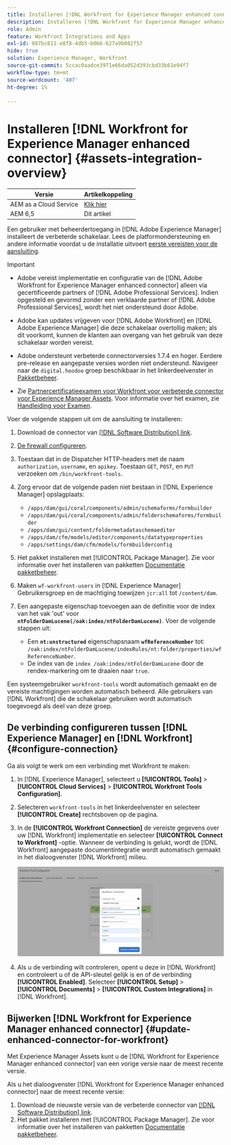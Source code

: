 ```yaml
---
title: Installeren [!DNL Workfront for Experience Manager enhanced connector]
description: Installeren [!DNL Workfront for Experience Manager enhanced connector]
role: Admin
feature: Workfront Integrations and Apps
exl-id: 087bc811-e8f8-4db5-b066-627a9b082f57
hide: true
solution: Experience Manager, Workfront
source-git-commit: 5ccac0aadce3971e66da052d393cbd33b61e94f7
workflow-type: tm+mt
source-wordcount: '407'
ht-degree: 1%

---
```


# Installeren [!DNL Workfront for Experience Manager enhanced connector] {#assets-integration-overview}

| Versie | Artikelkoppeling |
| -------- | ---------------------------- |
| AEM as a Cloud Service | [Klik hier](https://experienceleague.adobe.com/docs/experience-manager-cloud-service/content/assets/integrations/workfront-connector-install.html?lang=en) |
| AEM 6,5 | Dit artikel |

Een gebruiker met beheerdertoegang in [!DNL Adobe Experience Manager] installeert de verbeterde schakelaar. Lees de platformondersteuning en andere informatie voordat u de installatie uitvoert [eerste vereisten voor de aansluiting](https://one.workfront.com/s/csh?context=2467&amp;pubname=the-new-workfront-experience).

>[!IMPORTANT]
>
>* Adobe vereist implementatie en configuratie van de [!DNL Adobe Workfront for Experience Manager enhanced connector] alleen via gecertificeerde partners of [!DNL Adobe Professional Services]. Indien opgesteld en gevormd zonder een verklaarde partner of [!DNL Adobe Professional Services], wordt het niet ondersteund door Adobe.
>
>* Adobe kan updates vrijgeven voor [!DNL Adobe Workfront] en [!DNL Adobe Experience Manager] die deze schakelaar overtollig maken; als dit voorkomt, kunnen de klanten aan overgang van het gebruik van deze schakelaar worden vereist.
>
>* Adobe ondersteunt verbeterde connectorversies 1.7.4 en hoger. Eerdere pre-release en aangepaste versies worden niet ondersteund. Navigeer naar de `digital.hoodoo` groep beschikbaar in het linkerdeelvenster in [Pakketbeheer](https://experienceleague.adobe.com/docs/experience-manager-65/administering/contentmanagement/package-manager.html?lang=en).
>
>* Zie [Partnercertificatieexamen voor Workfront voor verbeterde connector voor Experience Manager Assets](https://solutionpartners.adobe.com/solution-partners/home/applications/experience_cloud/workfront/journey/dev_core.html). Voor informatie over het examen, zie [Handleiding voor Examen](https://express.adobe.com/page/Tc7Mq6zLbPFy8/).

Voer de volgende stappen uit om de aansluiting te installeren:

1. Download de connector van [[!DNL Software Distribution] link](https://experience.adobe.com/#/downloads/content/software-distribution/en/aem.html?package=/content/software-distribution/en/details.html/content/dam/aem/public/adobe/packages/cq650/product/assets/workfront-tools.ui.apps.zip).
1. [De firewall configureren](https://one.workfront.com/s/document-item?bundleId=the-new-workfront-experience&amp;topicId=Content%2FAdministration_and_Setup%2FGet_started-WF_administration%2Fconfigure-your-firewall.html).
1. Toestaan dat in de Dispatcher HTTP-headers met de naam `authorization`, `username`, en `apikey`. Toestaan `GET`, `POST`, en `PUT` verzoeken om `/bin/workfront-tools`.
1. Zorg ervoor dat de volgende paden niet bestaan in [!DNL Experience Manager] opslagplaats:

   * `/apps/dam/gui/coral/components/admin/schemaforms/formbuilder`
   * `/apps/dam/gui/coral/components/admin/folderschemaforms/formbuilder`
   * `/apps/dam/gui/content/foldermetadataschemaeditor`
   * `/apps/dam/cfm/models/editor/components/datatypeproperties`
   * `/apps/settings/dam/cfm/models/formbuilderconfig`

1. Het pakket installeren met [!UICONTROL Package Manager]. Zie voor informatie over het installeren van pakketten [Documentatie pakketbeheer](/help/sites-administering/package-manager.md).
1. Maken `wf-workfront-users` in [!DNL Experience Manager] Gebruikersgroep en de machtiging toewijzen `jcr:all` tot `/content/dam`.
1. Een aangepaste eigenschap toevoegen aan de definitie voor de index van het vak &#39;out&#39; voor **`ntFolderDamLucene(/oak:index/ntFolderDamLucene)`**. Voer de volgende stappen uit:
   * Een **`nt:unstructured`** eigenschapsnaam **`wfReferenceNumber`** tot:
     `/oak:index/ntFolderDamLucene/indexRules/nt:folder/properties/wfReferenceNumber`.
   * De index van de `index /oak:index/ntFolderDamLucene` door de rendex-markering om te draaien naar `true`.

Een systeemgebruiker `workfront-tools` wordt automatisch gemaakt en de vereiste machtigingen worden automatisch beheerd. Alle gebruikers van [!DNL Workfront] die de schakelaar gebruiken wordt automatisch toegevoegd als deel van deze groep.

## De verbinding configureren tussen [!DNL Experience Manager] en [!DNL Workfront] {#configure-connection}

Ga als volgt te werk om een verbinding met Workfront te maken:

1. In [!DNL Experience Manager], selecteert u **[!UICONTROL Tools]** > **[!UICONTROL Cloud Services]** > **[!UICONTROL Workfront Tools Configuration]**.

1. Selecteren `workfront-tools` in het linkerdeelvenster en selecteer **[!UICONTROL Create]** rechtsboven op de pagina.

1. In de **[!UICONTROL Workfront Connection]** de vereiste gegevens over uw [!DNL Workfront] implementatie en selecteer **[!UICONTROL Connect to Workfront]** -optie. Wanneer de verbinding is gelukt, wordt de [!DNL Workfront] aangepaste documentintegratie wordt automatisch gemaakt in het dialoogvenster [!DNL Workfront] milieu.

   ![Verbinden [!DNL Experience Manager] en [!DNL Workfront]](/help/assets/assets/wf-connection-config.png)

1. Als u de verbinding wilt controleren, opent u deze in [!DNL Workfront] en controleert u of de API-sleutel gelijk is en of de verbinding **[!UICONTROL Enabled]**. Selecteer **[!UICONTROL Setup]** > **[!UICONTROL Documents]** > **[!UICONTROL Custom Integrations]** in [!DNL Workfront].

## Bijwerken [!DNL Workfront for Experience Manager enhanced connector] {#update-enhanced-connector-for-workfront}

Met Experience Manager Assets kunt u de [!DNL Workfront for Experience Manager enhanced connector] van een vorige versie naar de meest recente versie.

Als u het dialoogvenster [!DNL Workfront for Experience Manager enhanced connector] naar de meest recente versie:

1. Download de nieuwste versie van de verbeterde connector van [[!DNL Software Distribution] link](https://experience.adobe.com/#/downloads/content/software-distribution/en/aem.html?package=/content/software-distribution/en/details.html/content/dam/aem/public/adobe/packages/cq650/product/assets/workfront-tools.ui.apps.zip).
1. Het pakket installeren met [!UICONTROL Package Manager]. Zie voor informatie over het installeren van pakketten [Documentatie pakketbeheer](/help/sites-administering/package-manager.md).
